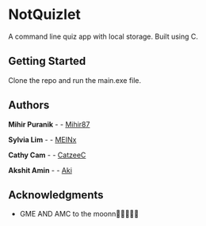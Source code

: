 # NotQuizlet

A command line quiz app with local storage. Built using C.

## Getting Started

Clone the repo and run the main.exe file.



## Authors

**Mihir Puranik** -  - [Mihir87](https://github.com/mihir87)

**Sylvia Lim** -  - [MEINx](https://github.com/MEINx)

**Cathy Cam** -  - [CatzeeC](https://github.com/CatzeeC)

**Akshit Amin** -  - [Aki](https://github.com/11aki)

## Acknowledgments

* GME AND AMC to the moonn🚀🚀🚀🚀🚀
